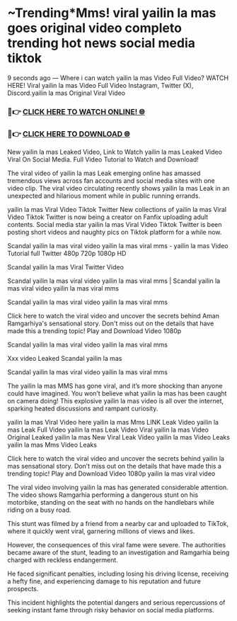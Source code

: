 # ~Trending*Mms! viral yailin la mas goes original video completo trending hot news social media tiktok

9 seconds ago — Where i can watch yailin la mas Video Full Video? WATCH HERE! Viral yailin la mas Video Full Video Instagram, Twitter (X), Discord.yailin la mas Original Viral Video

### 🔴👉 [CLICK HERE TO WATCH ONLINE! 🌐](https://nioki.today/viral-leaked-video-watch-free-online/)

### 🔴👉 [CLICK HERE TO DOWNLOAD 🌐](https://nioki.today/viral-leaked-video-watch-free-online/)

New yailin la mas Leaked Video, Link to Watch yailin la mas Leaked Video Viral On Social Media. Full Video Tutorial to Watch and Download!

The viral video of yailin la mas Leak emerging online has amassed tremendous views across fan accounts and social media sites with one video clip. The viral video circulating recently shows yailin la mas Leak in an unexpected and hilarious moment while in public running errands.

yailin la mas Viral Video Tiktok Twitter New collections of yailin la mas Viral Video Tiktok Twitter is now being a creator on Fanfix uploading adult contents. Social media star yailin la mas Viral Video Tiktok Twitter is been posting short videos and naughty pics on Tiktok platform for a while now.

Scandal yailin la mas viral video yailin la mas viral mms - yailin la mas Video Tutorial full Twitter 480p 720p 1080p HD

Scandal yailin la mas Viral Twitter Video

Scandal yailin la mas viral video yailin la mas viral mms | Scandal yailin la mas viral video yailin la mas viral mms

Scandal yailin la mas viral video yailin la mas viral mms

Click here to watch the viral video and uncover the secrets behind Aman Ramgarhiya's sensational story. Don't miss out on the details that have made this a trending topic! Play and Download Video 1080p

Scandal yailin la mas viral video yailin la mas viral mms

Xxx video Leaked Scandal yailin la mas

Scandal yailin la mas viral video yailin la mas viral mms

The yailin la mas MMS has gone viral, and it’s more shocking than anyone could have imagined. You won’t believe what yailin la mas has been caught on camera doing! This explosive yailin la mas video is all over the internet, sparking heated discussions and rampant curiosity.

yailin la mas Viral Video here yailin la mas Mms LINK Leak Video yailin la mas Leak Full Video yailin la mas Leak Video Viral yailin la mas Video Original Leaked yailin la mas New Viral Leak Video yailin la mas Video Leaks yailin la mas Mms Video Leaks

Click here to watch the viral video and uncover the secrets behind yailin la mas sensational story. Don’t miss out on the details that have made this a trending topic! Play and Download Video 1080p yailin la mas viral video

The viral video involving yailin la mas has generated considerable attention. The video shows Ramgarhia performing a dangerous stunt on his motorbike, standing on the seat with no hands on the handlebars while riding on a busy road.

This stunt was filmed by a friend from a nearby car and uploaded to TikTok, where it quickly went viral, garnering millions of views and likes.

However, the consequences of this viral fame were severe. The authorities became aware of the stunt, leading to an investigation and Ramgarhia being charged with reckless endangerment.

He faced significant penalties, including losing his driving license, receiving a hefty fine, and experiencing damage to his reputation and future prospects.

This incident highlights the potential dangers and serious repercussions of seeking instant fame through risky behavior on social media platforms.

